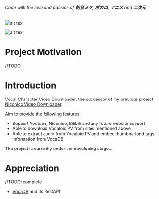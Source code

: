 ###### *Code* with the _love_ and _passion_ of **初音ミク**, **ボカロ**, **アニメ** and **二次元**

![alt text](https://ec.crypton.co.jp/img/vocaloid/mikuv4x_img2.jpg "初音ミクv4x")

![alt text](https://upload.wikimedia.org/wikipedia/de/c/ce/NicoNicoDouga-Logo-Vector.svg "ニコニコ動画")

# Project Motivation

//TODO

# Introduction

Vocal Character Video Downloader,
the successor of my previous project [Niconico Video Downloader](https://github.com/CXwudi/Niconico-Video-Downloader).

Aim to provide the following features:

* Support Youtube, Niconico, Bilibili and any future website support
* Able to download Vocaloid PV from sites mentioned above
* Able to extract audio from Vocaloid PV and embed thumbnail and tags information from VocaDB

The project is currently under the developing stage...

# Appreciation

//TODO: complete

* [VocaDB](https://github.com/VocaDB/vocadb) and its RestAPI


